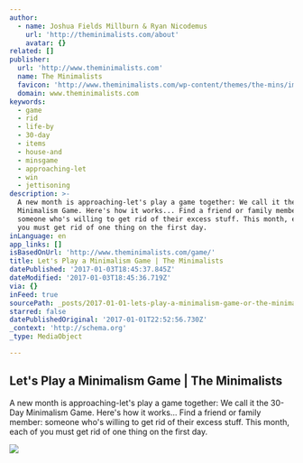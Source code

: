 ```yaml
---
author:
  - name: Joshua Fields Millburn & Ryan Nicodemus
    url: 'http://theminimalists.com/about'
    avatar: {}
related: []
publisher:
  url: 'http://www.theminimalists.com'
  name: The Minimalists
  favicon: 'http://www.theminimalists.com/wp-content/themes/the-mins/images/favicon.ico'
  domain: www.theminimalists.com
keywords:
  - game
  - rid
  - life-by
  - 30-day
  - items
  - house-and
  - minsgame
  - approaching-let
  - win
  - jettisoning
description: >-
  A new month is approaching-let's play a game together: We call it the 30-Day
  Minimalism Game. Here's how it works... Find a friend or family member:
  someone who's willing to get rid of their excess stuff. This month, each of
  you must get rid of one thing on the first day.
inLanguage: en
app_links: []
isBasedOnUrl: 'http://www.theminimalists.com/game/'
title: Let's Play a Minimalism Game | The Minimalists
datePublished: '2017-01-03T18:45:37.845Z'
dateModified: '2017-01-03T18:45:36.719Z'
via: {}
inFeed: true
sourcePath: _posts/2017-01-01-lets-play-a-minimalism-game-or-the-minimalists.md
starred: false
datePublishedOriginal: '2017-01-01T22:52:56.730Z'
_context: 'http://schema.org'
_type: MediaObject

---
```

<article style=""><h1>Let's Play a Minimalism Game | The Minimalists</h1><p>A new month is approaching-let's play a game together: We call it the 30-Day Minimalism Game. Here's how it works... Find a friend or family member: someone who's willing to get rid of their excess stuff. This month, each of you must get rid of one thing on the first day.</p><img src="http://www.theminimalists.com/files/2010/11/Mins-Bio-9.jpg" /></article>
